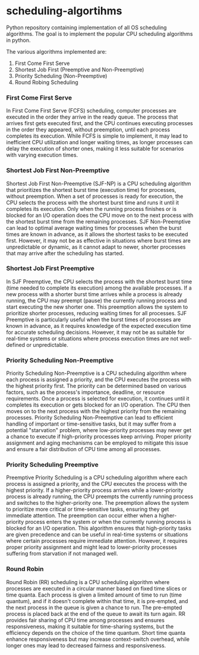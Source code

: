 # scheduling-algortihms
Python repository containing implementation of all OS scheduling algorithms.
The goal is to implement the popular CPU scheduling algorithms in python. 

The various algorithms implemented are:
1. First Come First Serve
2. Shortest Job First (Preemptive and Non-Preemptive)
3. Priority Scheduling (Non-Preemptive)
4. Round Robing Scheduling

### First Come First Serve 
In First Come First Serve (FCFS) scheduling, computer processes are executed in the order they arrive in the ready queue. The process that arrives first gets executed first, and the CPU continues executing processes in the order they appeared, without preemption, until each process completes its execution. While FCFS is simple to implement, it may lead to inefficient CPU utilization and longer waiting times, as longer processes can delay the execution of shorter ones, making it less suitable for scenarios with varying execution times.

### Shortest Job First Non-Preemptive
Shortest Job First Non-Preemptive (SJF-NP) is a CPU scheduling algorithm that prioritizes the shortest burst time (execution time) for processes, without preemption. When a set of processes is ready for execution, the CPU selects the process with the shortest burst time and runs it until it completes its execution. Only when the running process finishes or is blocked for an I/O operation does the CPU move on to the next process with the shortest burst time from the remaining processes. SJF Non-Preemptive can lead to optimal average waiting times for processes when the burst times are known in advance, as it allows the shortest tasks to be executed first. However, it may not be as effective in situations where burst times are unpredictable or dynamic, as it cannot adapt to newer, shorter processes that may arrive after the scheduling has started.

### Shortest Job First Preemptive
In SJF Preemptive, the CPU selects the process with the shortest burst time (time needed to complete its execution) among the available processes. If a new process with a shorter burst time arrives while a process is already running, the CPU may preempt (pause) the currently running process and start executing the new shorter one. This preemption allows the system to prioritize shorter processes, reducing waiting times for all processes. SJF Preemptive is particularly useful when the burst times of processes are known in advance, as it requires knowledge of the expected execution time for accurate scheduling decisions. However, it may not be as suitable for real-time systems or situations where process execution times are not well-defined or unpredictable.

### Priority Scheduling Non-Preemptive
Priority Scheduling Non-Preemptive is a CPU scheduling algorithm where each process is assigned a priority, and the CPU executes the process with the highest priority first. The priority can be determined based on various factors, such as the process's importance, deadline, or resource requirements. Once a process is selected for execution, it continues until it completes its execution or gets blocked for an I/O operation. The CPU then moves on to the next process with the highest priority from the remaining processes. Priority Scheduling Non-Preemptive can lead to efficient handling of important or time-sensitive tasks, but it may suffer from a potential "starvation" problem, where low-priority processes may never get a chance to execute if high-priority processes keep arriving. Proper priority assignment and aging mechanisms can be employed to mitigate this issue and ensure a fair distribution of CPU time among all processes.

### Priority Scheduling Preemptive
Preemptive Priority Scheduling is a CPU scheduling algorithm where each process is assigned a priority, and the CPU executes the process with the highest priority. If a higher-priority process arrives while a lower-priority process is already running, the CPU preempts the currently running process and switches to the higher-priority one. The preemption allows the system to prioritize more critical or time-sensitive tasks, ensuring they get immediate attention. The preemption can occur either when a higher-priority process enters the system or when the currently running process is blocked for an I/O operation. This algorithm ensures that high-priority tasks are given precedence and can be useful in real-time systems or situations where certain processes require immediate attention. However, it requires proper priority assignment and might lead to lower-priority processes suffering from starvation if not managed well.

### Round Robin 
Round Robin (RR) scheduling is a CPU scheduling algorithm where processes are executed in a circular manner based on fixed time slices or time quanta. Each process is given a limited amount of time to run (time quantum), and if it doesn't complete within that time, it is pre-empted, and the next process in the queue is given a chance to run. The pre-empted process is placed back at the end of the queue to await its turn again. RR provides fair sharing of CPU time among processes and ensures responsiveness, making it suitable for time-sharing systems, but the efficiency depends on the choice of the time quantum. Short time quanta enhance responsiveness but may increase context-switch overhead, while longer ones may lead to decreased fairness and responsiveness.

